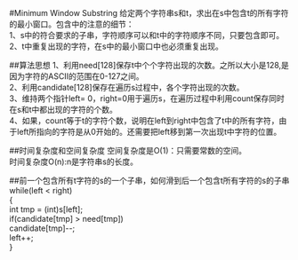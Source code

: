 #Minimum Window Substring
给定两个字符串s和t，求出在s中包含t的所有字符的最小窗口。包含中的注意的细节：  
1、s中的符合要求的子串，字符顺序可以和t中的字符顺序不同，只要包含即可。  
2、t中重复出现的字符，在s中的最小窗口中也必须重复出现。  

##算法思想
1、利用need[128]保存t中个个字符出现的次数。之所以大小是128,是因为字符的ASCII的范围在0-127之间。  
2、利用candidate[128]保存在遍历s过程中，各个字符出现的次数。  
3、维持两个指针left= 0，right=0用于遍历s，在遍历过程中利用count保存同时在s和t中都出现的字符的个数。  
4、如果，count等于t的字符个数，说明在left到right中包含了t中的所有字符，由于left所指向的字符是从0开始的。还需要把left移到第一次出现t中字符的位置。  

##时间复杂度和空间复杂度
空间复杂度是O(1)：只需要常数的空间。  
时间复杂度O(n):n是字符串s的长度。

##前一个包含所有t字符的s的一个子串，如何滑到后一个包含t所有字符的s的子串
while(left < right)  
{  
	int tmp = (int)s[left];  
	if(candidate[tmp] > need[tmp])  
		candidate[tmp]--;  
		left++;  
}  
